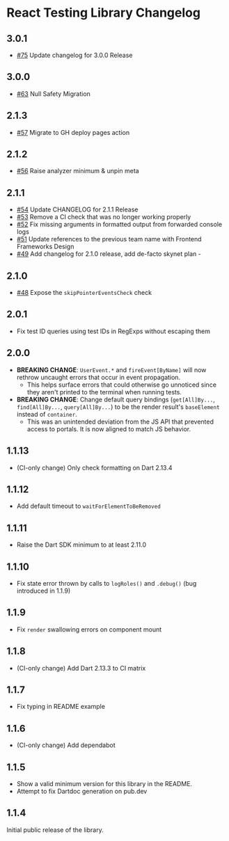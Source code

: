 # React Testing Library Changelog

## 3.0.1
* [#75](https://github.com/Workiva/react_testing_library/pull/75) Update changelog for 3.0.0 Release 

## 3.0.0
* [#63](https://github.com/Workiva/react_testing_library/pull/63) Null Safety Migration

## 2.1.3
* [#57](https://github.com/Workiva/react_testing_library/pull/57) Migrate to GH deploy pages action

## 2.1.2
* [#56](https://github.com/Workiva/react_testing_library/pull/56) Raise analyzer minimum & unpin meta

## 2.1.1
* [#54](https://github.com/Workiva/react_testing_library/pull/54) Update CHANGELOG for 2.1.1 Release
* [#53](https://github.com/Workiva/react_testing_library/pull/53) Remove a CI check that was no longer working properly
* [#52](https://github.com/Workiva/react_testing_library/pull/52) Fix missing arguments in formatted output from forwarded console logs
* [#51](https://github.com/Workiva/react_testing_library/pull/51) Update references to the previous team name with Frontend Frameworks Design
* [#49](https://github.com/Workiva/react_testing_library/pull/49) Add changelog for 2.1.0 release, add de-facto skynet plan -

## 2.1.0
* [#48](https://github.com/Workiva/react_testing_library/pull/48) Expose the `skipPointerEventsCheck` check

## 2.0.1
* Fix test ID queries using test IDs in RegExps without escaping them

## 2.0.0
* **BREAKING CHANGE**: `UserEvent.*` and `fireEvent[ByName]` will now rethrow uncaught errors that occur in event propagation.
  * This helps surface errors that could otherwise go unnoticed since they aren't printed to the terminal when running tests.
* **BREAKING CHANGE**: Change default query bindings (`get[All]By...`, `find[All]By...`, `query[All]By...`) to be the render result's `baseElement` instead of `container`.
  * This was an unintended deviation from the JS API that prevented access to portals. It is now aligned to match JS behavior.

## 1.1.13
*  (CI-only change) Only check formatting on Dart 2.13.4

## 1.1.12
*  Add default timeout to `waitForElementToBeRemoved`

## 1.1.11
*  Raise the Dart SDK minimum to at least 2.11.0

## 1.1.10
*  Fix state error thrown by calls to `logRoles()` and `.debug()` (bug introduced in 1.1.9)

## 1.1.9
*  Fix `render` swallowing errors on component mount

## 1.1.8
* (CI-only change) Add Dart 2.13.3 to CI matrix

## 1.1.7
*  Fix typing in README example

## 1.1.6
* (CI-only change) Add dependabot

## 1.1.5
* Show a valid minimum version for this library in the README.
* Attempt to fix Dartdoc generation on pub.dev

## 1.1.4
Initial public release of the library.
